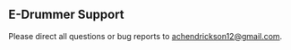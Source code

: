 ## E-Drummer Support

Please direct all questions or bug reports to [achendrickson12@gmail.com](mailto:achendrickson12@gmail.com).
